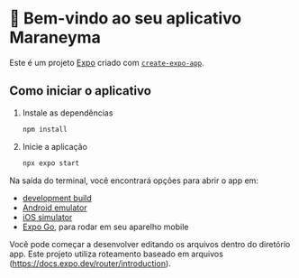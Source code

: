 # 👋 Bem-vindo ao seu aplicativo Maraneyma

Este é um projeto [Expo](https://expo.dev) criado com [`create-expo-app`](https://www.npmjs.com/package/create-expo-app).

## Como iniciar o aplicativo

1. Instale as dependências

   ```bash
   npm install
   ```

2. Inicie a aplicação

   ```bash
   npx expo start
   ```

Na saída do terminal, você encontrará opções para abrir o app em:

- [development build](https://docs.expo.dev/develop/development-builds/introduction/)
- [Android emulator](https://docs.expo.dev/workflow/android-studio-emulator/)
- [iOS simulator](https://docs.expo.dev/workflow/ios-simulator/)
- [Expo Go](https://expo.dev/go), para rodar em seu aparelho mobile

Você pode começar a desenvolver editando os arquivos dentro do diretório app.
Este projeto utiliza roteamento baseado em arquivos (https://docs.expo.dev/router/introduction).
